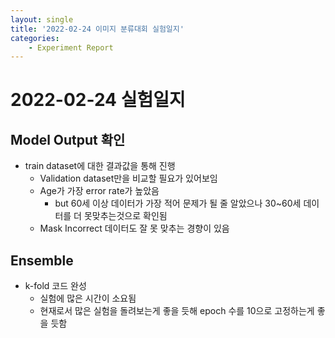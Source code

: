```yaml
---
layout: single
title: '2022-02-24 이미지 분류대회 실험일지'
categories:
	- Experiment Report
---
```

# 2022-02-24 실험일지
## Model Output 확인
- train dataset에 대한 결과값을 통해 진행
  - Validation dataset만을 비교할 필요가 있어보임
  - Age가 가장 error rate가 높았음
    - but 60세 이상 데이터가 가장 적어 문제가 될 줄 알았으나 30~60세 데이터를 더 못맞추는것으로 확인됨
  - Mask Incorrect 데이터도 잘 못 맞추는 경향이 있음
## Ensemble
- k-fold 코드 완성
  - 실험에 많은 시간이 소요됨
  - 현재로서 많은 실험을 돌려보는게 좋을 듯해 epoch 수를 10으로 고정하는게 좋을 듯함